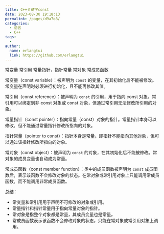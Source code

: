 ```yaml
---
title: C++关键字const
date: 2023-08-30 19:18:13
permalink: /pages/d9a7e8/
categories:
  - 语言
  - C++
tags:
  - 
author: 
  name: erlangtui
  link: https://github.com/erlangtui
---
```



常变量
常引用
常量指针，指针常量
常对象
常成员函数

常变量（const variable）：被声明为 `const` 的变量，在其初始化后不能被修改。常变量在声明时必须进行初始化，且不能再修改其值。

常引用（const reference）：被声明为 `const` 的引用，用于指向 const 对象。常引用可以绑定到非 const 对象或 const 对象，但通过常引用无法修改所引用的对象。

常量指针（const pointer）：指向常量（const）对象的指针。常量指针本身可以修改，但不能通过常量指针修改所指向的对象。

指针常量（pointer to const）：指针本身是常量，即指针不能指向其他对象，但可以通过该指针修改所指向的对象。

常对象（const object）：被声明为 `const` 的对象，在其初始化后不能被修改。常对象的成员变量也自动成为常量。

常成员函数（const member function）：类中的成员函数被声明为 `const` 成员函数后，表示该函数不会修改对象的状态。在常对象或常引用对象上只能调用常成员函数，而不能调用非常成员函数。

总结：
- 常变量和常引用用于声明不可修改的对象或引用。
- 常量指针和指针常量用于指向常量对象的指针。
- 常对象是指整个对象都是常量，其成员变量也是常量。
- 常成员函数表示该函数不会修改对象的状态，只能在常对象或常引用对象上调用。



